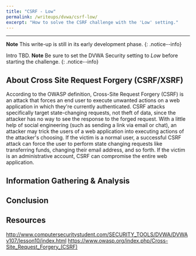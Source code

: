 ```yaml
---
title: "CSRF - Low"
permalink: /writeups/dvwa/csrf-low/
excerpt: "How to solve the CSRF challenge with the 'Low' setting."
---
```


---
**Note** This write-up is still in its early development phase.
{: .notice--info}


Intro TBD.
**Note** Be sure to set the DVWA Security setting to *Low* before starting the challenge.
{: .notice--info}

## About Cross Site Request Forgery (CSRF/XSRF)

According to the OWASP definition, Cross-Site Request Forgery (CSRF) is an attack that forces an end user to execute unwanted actions on a web application in which they're currently authenticated. CSRF attacks specifically target state-changing requests, not theft of data, since the attacker has no way to see the response to the forged request. With a little help of social engineering (such as sending a link via email or chat), an attacker may trick the users of a web application into executing actions of the attacker's choosing. If the victim is a normal user, a successful CSRF attack can force the user to perform state changing requests like transferring funds, changing their email address, and so forth. If the victim is an administrative account, CSRF can compromise the entire web application. 

## Information Gathering & Analysis


## Conclusion


## Resources

http://www.computersecuritystudent.com/SECURITY_TOOLS/DVWA/DVWAv107/lesson10/index.html
https://www.owasp.org/index.php/Cross-Site_Request_Forgery_(CSRF)